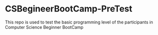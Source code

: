 # CSBegineerBootCamp-PreTest
This repo is used to test the basic programming level of the participants in Computer Science Beginner BootCamp
